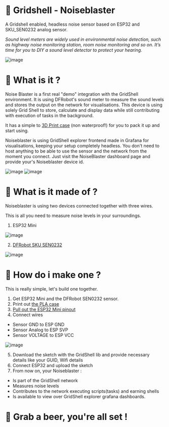 # :loudspeaker: Gridshell - Noiseblaster

A Gridshell enabled, headless noise sensor based on ESP32 and SKU_SEN0232 analog sensor.

_Sound level meters are widely used in environmental noise detection, such as highway noise monitoring station, room noise monitoring and so on. 
It’s time for you to DIY a sound level detector to protect your hearing._

![image](https://github.com/invpe/GridShell/assets/106522950/c11a6805-4e6a-4681-aaf9-5ca4ecb0d961)



# :mag_right: What is it ?

Noise Blaster is a first real "demo" integration with the GridShell environment.
It is using DFRobot's sound meter to measure the sound levels and stores the output on the network for visualisations.
This device is using solely Grid Shell to store, calculate and display data while still contributing with execution of tasks in the background.

It has a simple to [3D Print case](https://github.com/invpe/GridShell/blob/main/Sources/Integrations/NoiseBlaster/NoiseBlaster.stl) (non waterproof!) for you to pack it up and start using.

Noiseblaster is using GridShell explorer frontend made in Grafana for visualisations, keeping your setup completely headless.
You don't need to host anything to be able to use the sensor and the network from the moment you connect.
Just visit the NoiseBlaster dashboard page and provide your's Noiseblaster device id.

![image](https://github.com/invpe/GridShell/assets/106522950/4e065f89-2d81-4450-92b1-eadd964ef72b)
![image](https://github.com/invpe/GridShell/assets/106522950/3dc06ae8-b28f-44f4-9bfc-2c2ec2ab4950)



# :art: What is it made of ?

Noiseblaster is using two devices connected together with three wires.

This is all you need to measure noise levels in your surroundings.

1. ESP32 Mini

![image](https://github.com/invpe/GridShell/assets/106522950/c331718f-63d7-4223-bdf3-f12eba790483)

2. [DFRobot SKU SEN0232](https://wiki.dfrobot.com/Gravity__Analog_Sound_Level_Meter_SKU_SEN0232) 

![image](https://github.com/invpe/GridShell/assets/106522950/9fe0d047-b72c-452d-800d-63c8739f100b)

# :pizza: How do i make one ?

This is really simple, let's build one together.

1. Get ESP32 Mini and the DFRobot SEN0232 sensor.
2. Print out [the PLA case](https://github.com/invpe/GridShell/blob/main/Sources/Integrations/NoiseBlaster/NoiseBlaster.stl)
3. [Pull out the ESP32 Mini pinout](https://nettigo.eu/products/wifi-bluetooth-module-esp32-d1-mini)
4. Connect wires 

- Sensor GND to ESP GND
- Sensor Analog to ESP SVP
- Sensor VOLTAGE to ESP VCC

![image](https://github.com/invpe/GridShell/assets/106522950/1e885f54-ffdc-4c6b-921e-f35ddbd68ed0)


5. Download the sketch with the GridShell lib and provide necessary details like your GUID, Wifi details
7. Connect ESP32 and upload the sketch
8. From now on, your Noiseblaster :

- Is part of the GridShell network
- Measures noise levels
- Contributes to the network executing scripts(tasks) and earning shells
- Is available to view over GridShell explorer grafana dashboards.

# :beer: Grab a beer, you're all set !
